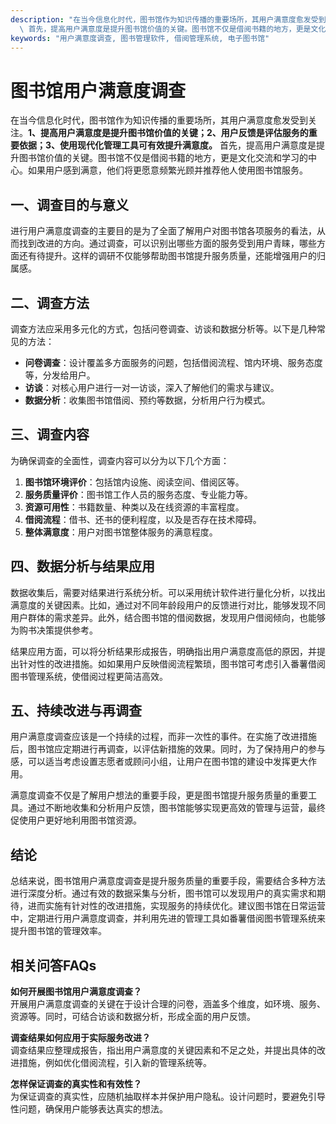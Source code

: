 ```yaml
---
description: "在当今信息化时代，图书馆作为知识传播的重要场所，其用户满意度愈发受到关注。**1、提高用户满意度是提升图书馆价值的关键；2、用户反馈是评估服务的重要依据；3、使用现代化管理工具可有效提升满意度。**\
  \ 首先，提高用户满意度是提升图书馆价值的关键。图书馆不仅是借阅书籍的地方，更是文化交流和学习的中心。如果用户感到满意，他们将更愿意频繁光顾并推荐他人使用图书馆服务。"
keywords: "用户满意度调查, 图书管理软件, 借阅管理系统, 电子图书馆"
---
```

# 图书馆用户满意度调查

在当今信息化时代，图书馆作为知识传播的重要场所，其用户满意度愈发受到关注。**1、提高用户满意度是提升图书馆价值的关键；2、用户反馈是评估服务的重要依据；3、使用现代化管理工具可有效提升满意度。** 首先，提高用户满意度是提升图书馆价值的关键。图书馆不仅是借阅书籍的地方，更是文化交流和学习的中心。如果用户感到满意，他们将更愿意频繁光顾并推荐他人使用图书馆服务。

## 一、调查目的与意义

进行用户满意度调查的主要目的是为了全面了解用户对图书馆各项服务的看法，从而找到改进的方向。通过调查，可以识别出哪些方面的服务受到用户青睐，哪些方面还有待提升。这样的调研不仅能够帮助图书馆提升服务质量，还能增强用户的归属感。

## 二、调查方法

调查方法应采用多元化的方式，包括问卷调查、访谈和数据分析等。以下是几种常见的方法：

- **问卷调查**：设计覆盖多方面服务的问题，包括借阅流程、馆内环境、服务态度等，分发给用户。
- **访谈**：对核心用户进行一对一访谈，深入了解他们的需求与建议。
- **数据分析**：收集图书馆借阅、预约等数据，分析用户行为模式。

## 三、调查内容

为确保调查的全面性，调查内容可以分为以下几个方面：

1. **图书馆环境评价**：包括馆内设施、阅读空间、借阅区等。
2. **服务质量评价**：图书馆工作人员的服务态度、专业能力等。
3. **资源可用性**：书籍数量、种类以及在线资源的丰富程度。
4. **借阅流程**：借书、还书的便利程度，以及是否存在技术障碍。
5. **整体满意度**：用户对图书馆整体服务的满意程度。

## 四、数据分析与结果应用

数据收集后，需要对结果进行系统分析。可以采用统计软件进行量化分析，以找出满意度的关键因素。比如，通过对不同年龄段用户的反馈进行对比，能够发现不同用户群体的需求差异。此外，结合图书馆的借阅数据，发现用户借阅倾向，也能够为购书决策提供参考。

结果应用方面，可以将分析结果形成报告，明确指出用户满意度高低的原因，并提出针对性的改进措施。如如果用户反映借阅流程繁琐，图书馆可考虑引入番薯借阅图书管理系统，使借阅过程更简洁高效。

## 五、持续改进与再调查

用户满意度调查应该是一个持续的过程，而非一次性的事件。在实施了改进措施后，图书馆应定期进行再调查，以评估新措施的效果。同时，为了保持用户的参与感，可以适当考虑设置志愿者或顾问小组，让用户在图书馆的建设中发挥更大作用。

满意度调查不仅是了解用户想法的重要手段，更是图书馆提升服务质量的重要工具。通过不断地收集和分析用户反馈，图书馆能够实现更高效的管理与运营，最终促使用户更好地利用图书馆资源。

## 结论

总结来说，图书馆用户满意度调查是提升服务质量的重要手段，需要结合多种方法进行深度分析。通过有效的数据采集与分析，图书馆可以发现用户的真实需求和期待，进而实施有针对性的改进措施，实现服务的持续优化。建议图书馆在日常运营中，定期进行用户满意度调查，并利用先进的管理工具如番薯借阅图书管理系统来提升图书馆的管理效率。

## 相关问答FAQs

**如何开展图书馆用户满意度调查？**  
开展用户满意度调查的关键在于设计合理的问卷，涵盖多个维度，如环境、服务、资源等。同时，可结合访谈和数据分析，形成全面的用户反馈。

**调查结果如何应用于实际服务改进？**  
调查结果应整理成报告，指出用户满意度的关键因素和不足之处，并提出具体的改进措施，例如优化借阅流程，引入新的管理系统等。

**怎样保证调查的真实性和有效性？**  
为保证调查的真实性，应随机抽取样本并保护用户隐私。设计问题时，要避免引导性问题，确保用户能够表达真实的想法。
